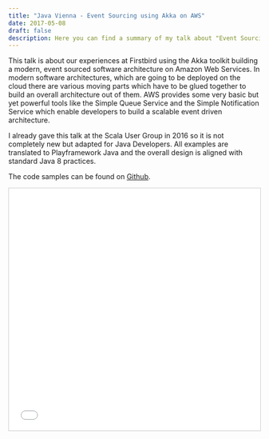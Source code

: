 ```yaml
---
title: "Java Vienna - Event Sourcing using Akka on AWS"
date: 2017-05-08
draft: false
description: Here you can find a summary of my talk about "Event Sourcing using Akka on AWS" at the Java User Group in Vienna, as well as the presentation.
---
```


This talk is about our experiences at Firstbird using the Akka toolkit building a modern, event sourced software architecture on Amazon Web Services. In modern software architectures, which are going to be deployed on the cloud there are various moving parts which have to be glued together to build an overall architecture out of them. AWS provides some very basic but yet powerful tools like the Simple Queue Service and the Simple Notification Service which enable developers to build a scalable event driven architecture.

I already gave this talk at the Scala User Group in 2016 so it is not completely new but adapted for Java Developers. All examples are translated to Playframework Java and the overall design is aligned with standard Java 8 practices.

The code samples can be found on [Github](https://github.com/dpfeiffer/event-sourcing-aws-akka-showcase-java).

<iframe src="//www.slideshare.net/slideshow/embed_code/key/vbaWZPLTxpMr6k" width="595" height="485" frameborder="0" marginwidth="0" marginheight="0" scrolling="no" style="border:1px solid #CCC; border-width:1px; margin-bottom:5px; max-width: 100%;" allowfullscreen> </iframe>
